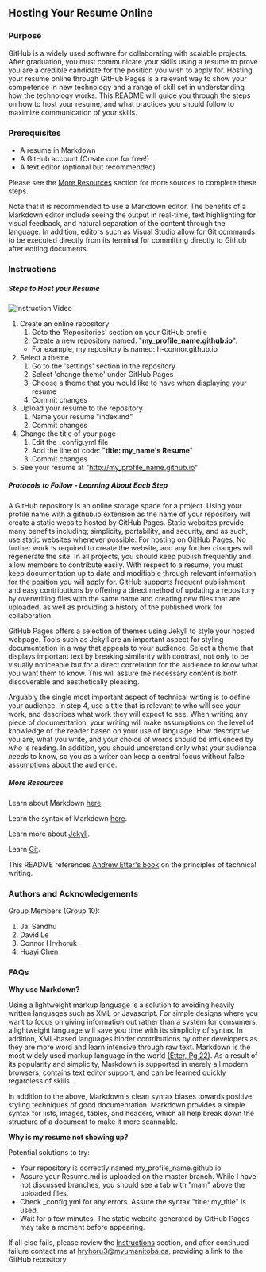 ## Hosting Your Resume Online

### Purpose

GitHub is a widely used software for collaborating with scalable projects.
After graduation, you must communicate your skills using a resume to prove
you are a credible candidate for the position you wish to apply for.
Hosting your resume online through GitHub Pages is a relevant way to show your 
competence in new technology and a range of skill set in understanding how the technology works. 
This README will guide you through the steps on how to host your resume, and
what practices you should follow to maximize communication of your skills.

### Prerequisites

* A resume in Markdown
* A GitHub account (Create one for free!)
* A text editor (optional but recommended)

Please see the [More Resources](#More-Resources) section for more sources to complete these steps.

Note that it is recommended to use a Markdown editor.
The benefits of a Markdown editor include seeing the output in real-time, text highlighting for visual feedback,
and natural separation of the content through the language.
In addition, editors such as Visual Studio allow for Git commands to be executed directly from its terminal for 
committing directly to Github after editing documents.

### Instructions

##### Steps to Host your Resume

![Instruction Video](https://github.com/h-connor/h-connor.github.io/blob/main/Recording.gif)

1. Create an online repository
    1. Goto the 'Repositories' section on your GitHub profile
    2. Create a new repository named: "**my_profile_name.github.io**".
    - For example, my repository is named: h-connor.github.io
2. Select a theme
    1. Go to the 'settings' section in the repository
    2. Select 'change theme' under GitHub Pages
    3. Choose a theme that you would like to have when displaying your resume
    4. Commit changes
3. Upload your resume to the repository
    1. Name your resume "index.md"
    2. Commit changes
4. Change the title of your page
    1. Edit the _config.yml file
    2. Add the line of code: "**title: my_name's Resume**"
    3. Commit changes
5. See your resume at "http://my_profile_name.github.io"

##### Protocols to Follow - Learning About Each Step

A GitHub repository is an online storage space for a project. Using your profile name with a github.io extension as the name of your repository
will create a static website hosted by GitHub Pages. Static websites provide many benefits including; simplicity, portability, and security,
and as such, use static websites whenever possible. For hosting on GitHub Pages, No further work is required to create the website, and 
any further changes will regenerate the site. In all projects, you should keep publish frequently and allow members to contribute easily.
With respect to a resume, you must keep documentation up to date and modifiable through relevant information for the position you will apply for.
GitHub supports frequent publishment and easy contributions by offering a direct method of updating a repository by overwriting files with the same name and
creating new files that are uploaded, as well as providing a history of the published work for collaboration.

GitHub Pages offers a selection of themes using Jekyll to style your hosted webpage. Tools such as Jekyll are an important aspect for styling
documentation in a way that appeals to your audience. Select a theme that displays important text by breaking similarity with contrast,
not only to be visually noticeable but for a direct correlation for the audience to know what you want them to know. This will assure the necessary
content is both discoverable and aesthetically pleasing.

Arguably the single most important aspect of technical writing is to define your audience. In step 4, use a title that is relevant to who will see your work,
and describes what work they will expect to see. When writing any piece of documentation, your writing will make assumptions on the level of knowledge
of the reader based on your use of language. How descriptive you are, what you write, and your choice of words should be influenced by _who_ is reading. 
In addition, you should understand only what your audience _needs_ to know, so you as a writer can keep a central focus without false assumptions about the audience.

##### More Resources

Learn about Markdown [here](https://www.markdownguide.org/getting-started).

Learn the syntax of Markdown [here](https://helloacm.com/markdown-markup-language-quick-tutorial/).

Learn more about [Jekyll](https://jekyllrb.com/tutorials/video-walkthroughs/).

Learn [Git](https://learngitbranching.js.org/).

This README references [Andrew Etter's book](https://www.amazon.ca/Modern-Technical-Writing-Introduction-Documentation-ebook/dp/B01A2QL9SS) on the principles of technical writing.

### Authors and Acknowledgements

Group Members (Group 10):

1. Jai Sandhu
2. David Le
3. Connor Hryhoruk
4. Huayi Chen

### FAQs

**Why use Markdown?**

Using a lightweight markup language is a solution to avoiding heavily written languages such as XML or Javascript.
For simple designs where you want to focus on giving information out rather than a system for consumers, a lightweight
language will save you time with its simplicity of syntax. In addition, XML-based languages hinder contributions
by other developers as they are more word and learn intensive through raw text. Markdown is the most widely used markup language in the world 
[(Etter, Pg 22)](https://www.amazon.ca/Modern-Technical-Writing-Introduction-Documentation-ebook/dp/B01A2QL9SS).
As a result of its popularity and simplicity, Markdown is supported in merely all modern browsers, contains text editor support, and 
can be learned quickly regardless of skills. 

In addition to the above, Markdown's clean syntax biases towards positive styling techniques of good documentation. Markdown provides a simple syntax for
lists, images, tables, and headers, which all help break down the structure of a document to make it more scannable.

**Why is my resume not showing up?**

Potential solutions to try:
* Your repository is correctly named my_profile_name.github.io
* Assure your Resume.md is uploaded on the master branch. While I have not discussed branches, you should see a tab with "main" above the uploaded files.
* Check _config.yml for any errors. Assure the syntax "title: my_title" is used.
* Wait for a few minutes. The static website generated by GitHub Pages may take a moment before appearing.

If all else fails, please review the [Instructions](#Instructions) section, and after continued failure
contact me at hryhoru3@myumanitoba.ca, providing a link to the GitHub repository.
